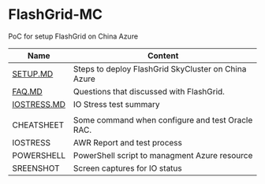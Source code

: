 # FlashGrid-MC
PoC for setup FlashGrid on China Azure

|  Name                             | Content   |
|  ----                             | ----      |
|  [SETUP.MD](./Setup.md)           | Steps to deploy FlashGrid SkyCluster on China Azure   |
|  [FAQ.MD](./FAQ.md)               | Questions that discussed with FlashGrid.   |
|  [IOSTRESS.MD](./IOStress.md)     | IO Stress test summary   |
|                                   |                      |
|  CHEATSHEET                       | Some command when configure and test Oracle RAC.   |
|  IOSTRESS                         | AWR Report and test process   |
|  POWERSHELL                       | PowerShell script to managment Azure resource   |
|  SREENSHOT                        | Screen captures for IO status   |